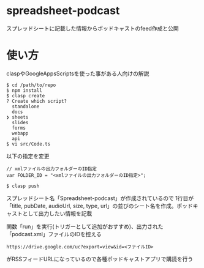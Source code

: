 # spreadsheet-podcast

スプレッドシートに記載した情報からポッドキャストのfeed作成と公開

# 使い方

claspやGoogleAppsScriptsを使った事がある人向けの解説

    $ cd /path/to/repo
    $ npm install
    $ clasp create
    ? Create which script?
      standalone
      docs
    ❯ sheets
      slides
      forms
      webapp
      api
    $ vi src/Code.ts

以下の指定を変更

```
// xmlファイルの出力フォルダーのID指定
var FOLDER_ID = "<xmlファイルの出力フォルダーのID指定>";
```

    $ clasp push

スプレッドシート名「Spreadsheet-podcast」が作成されているので
1行目が「title, pubDate, audioUrl, size, type, url」の並びのシート名を作成。ポッドキャストとして出力したい情報を記載


関数「run」を実行(トリガーとして追加がおすすめ)、出力された「podcast.xml」ファイルのIDを控える

```
https://drive.google.com/uc?export=view&id=<ファイルID>
```

がRSSフィードURLになっているので各種ポッドキャストアプリで購読を行う
